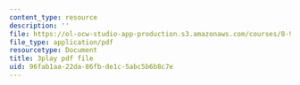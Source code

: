 ```yaml
---
content_type: resource
description: ''
file: https://ol-ocw-studio-app-production.s3.amazonaws.com/courses/8-962-general-relativity-spring-2020/96fab1aa22da86fbde1c5abc5b6b8c7e_PVYTNKZDHBo.pdf
file_type: application/pdf
resourcetype: Document
title: 3play pdf file
uid: 96fab1aa-22da-86fb-de1c-5abc5b6b8c7e
---
```

